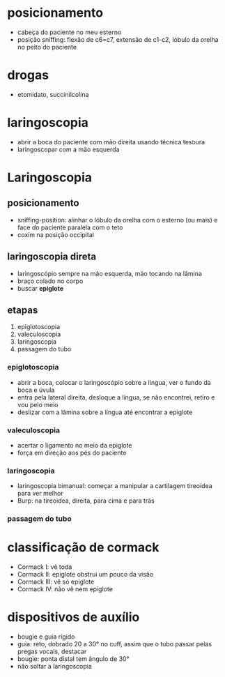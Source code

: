 # posicionamento
- cabeça do paciente no meu esterno
- posição sniffing: flexão de c6=c7, extensão de c1-c2, lóbulo da orelha no peito do paciente
# drogas
- etomidato, succinilcolina
# laringoscopia
- abrir a boca do paciente com mão direita usando técnica tesoura
- laringoscopar com a mão esquerda

# Laringoscopia
## posicionamento
- sniffing-position: alinhar o lóbulo da orelha com o esterno (ou mais) e face do paciente paralela com o teto
- coxim na posição occipital
## laringoscopia direta
- laringoscópio sempre na mão esquerda, mão tocando na lâmina
- braço colado no corpo
- buscar **epiglote**
## etapas
1. epiglotoscopia
2. valeculoscopia
3. laringoscopia
4. passagem do tubo

### epiglotoscopia
- abrir a boca, colocar o laringoscópio sobre a língua, ver o fundo da boca e úvula
- entra pela lateral direita, desloque a língua, se não encontrei, retiro e vou pelo meio
- deslizar com a lâmina sobre a língua até encontrar a epiglote
### valeculoscopia
- acertar o ligamento no meio da epiglote
- força em direção aos pés do paciente

### laringoscopia
- laringoscopia bimanual: começar a manipular a cartilagem tireoidea para ver melhor 
- Burp: na tireoidea, direita, para cima e para trás

### passagem do tubo
# classificação de cormack
- Cormack I: vê toda
- Cormack II: epiglote obstrui um pouco da visão
- Cormack III: vê só epiglote
- Cormack IV: não vê nem epiglote

# dispositivos de auxílio
- bougie e guia rígido
- guia: reto, dobrado 20 a 30° no cuff, assim que o tubo passar pelas pregas vocais, destacar
- bougie: ponta distal tem ângulo de 30°
- não soltar a laringoscopia 

